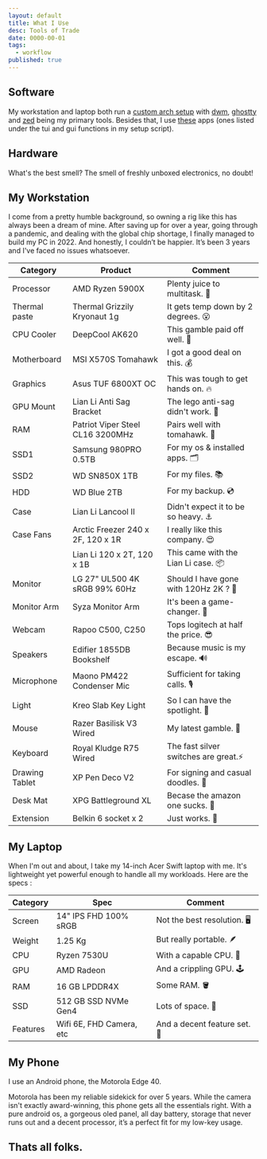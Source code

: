 ```yaml
---
layout: default
title: What I Use
desc: Tools of Trade
date: 0000-00-01
tags:
  - workflow
published: true
---
```


## Software

My workstation and laptop both run a [custom arch setup](https://github.com/commitsovercoffee/hope)
with [dwm](https://dwm.suckless.org/), [ghostty](https://ghostty.org/) and [zed](https://zed.dev/)
being my primary tools. Besides that, I use [these](https://github.com/commitsovercoffee/hope/blob/a98d281d7f9a0f778e21d81386a519415a80cd45/setup.sh)
apps (ones listed under the tui and gui functions in my setup script).

## Hardware

What's the best smell? The smell of freshly unboxed electronics, no doubt!

## My Workstation

I come from a pretty humble background, so owning a rig like this has always been a dream of mine. After saving up for over a year, going through a pandemic, and dealing with the global chip shortage, I finally managed to build my PC in 2022. And honestly, I couldn’t be happier. It’s been 3 years and I've faced no issues whatsoever.

| Category       | Product                           | Comment                               |
| -------------- | --------------------------------- | ------------------------------------- |
| Processor      | AMD Ryzen 5900X                   | Plenty juice to multitask. 🧃         |
| Thermal paste  | Thermal Grizzily Kryonaut 1g      | It gets temp down by 2 degrees. 😮    |
| CPU Cooler     | DeepCool AK620                    | This gamble paid off well. 🎉         |
| Motherboard    | MSI X570S Tomahawk                | I got a good deal on this. 💰         |
| Graphics       | Asus TUF 6800XT OC                | This was tough to get hands on. 🔥    |
| GPU Mount      | Lian Li Anti Sag Bracket          | The lego anti-sag didn't work. 🚧     |
| RAM            | Patriot Viper Steel CL16 3200MHz  | Pairs well with tomahawk. 🐍          |
| SSD1           | Samsung 980PRO 0.5TB              | For my os & installed apps. 🗂️        |
| SSD2           | WD SN850X 1TB                     | For my files. 📚                      |
| HDD            | WD Blue 2TB                       | For my backup. 💿                     |
| Case           | Lian Li Lancool II                | Didn't expect it to be so heavy. ⚓   |
| Case Fans      | Arctic Freezer 240 x 2F, 120 x 1R | I really like this company. 😍        |
|                | Lian Li 120 x 2T, 120 x 1B        | This came with the Lian Li case. 📦   |
| Monitor        | LG 27" UL500 4K sRGB 99% 60Hz     | Should I have gone with 120Hz 2K ? 🤔 |
| Monitor Arm    | Syza Monitor Arm                  | It's been a game-changer. 💯          |
| Webcam         | Rapoo C500, C250                  | Tops logitech at half the price. 😎   |
| Speakers       | Edifier 1855DB Bookshelf          | Because music is my escape. 🔊        |
| Microphone     | Maono PM422 Condenser Mic         | Sufficient for taking calls. 🎙️       |
| Light          | Kreo Slab Key Light               | So I can have the spotlight. 🔦       |
| Mouse          | Razer Basilisk V3 Wired           | My latest gamble. 🐍                  |
| Keyboard       | Royal Kludge R75 Wired            | The fast silver switches are great.⚡ |
| Drawing Tablet | XP Pen Deco V2                    | For signing and casual doodles. 📝    |
| Desk Mat       | XPG Battleground XL               | Becase the amazon one sucks. 🤢       |
| Extension      | Belkin 6 socket x 2               | Just works. 🔌                        |

## My Laptop

When I'm out and about, I take my 14-inch Acer Swift laptop with me. It's lightweight
yet powerful enough to handle all my workloads. Here are the specs :

| Category | Spec                     | Comment                      |
| -------- | ------------------------ | ---------------------------- |
| Screen   | 14" IPS FHD 100% sRGB    | Not the best resolution. 🖥️  |
| Weight   | 1.25 Kg                  | But really portable. 🪶      |
| CPU      | Ryzen 7530U              | With a capable CPU. 🧠       |
| GPU      | AMD Radeon               | And a crippling GPU. 🕹️      |
| RAM      | 16 GB LPDDR4X            | Some RAM. 🪣                 |
| SSD      | 512 GB SSD NVMe Gen4     | Lots of space. 🧺            |
| Features | Wifi 6E, FHD Camera, etc | And a decent feature set. 🎊 |

## My Phone

I use an Android phone, the Motorola Edge 40.

Motorola has been my reliable sidekick for over 5 years. While the camera isn't
exactly award-winning, this phone gets all the essentials right. With a pure
android os, a gorgeous oled panel, all day battery, storage that never runs out
and a decent processor, it’s a perfect fit for my low-key usage.

## Thats all folks.
